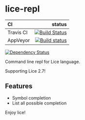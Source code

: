 # lice-repl

CI|status
:---|---:
Travis CI|[![Build Status](https://travis-ci.org/lice-lang/lice-repl.svg?branch=master)](https://travis-ci.org/lice-lang/lice-repl)
AppVeyor|[![Build status](https://ci.appveyor.com/api/projects/status/2u8x5i2ctnvl0bhl?svg=true)](https://ci.appveyor.com/project/ice1000/lice-repl)

[![Dependency Status](https://www.versioneye.com/user/projects/58df675124ef3e003fcb0b0a/badge.svg?style=square)](https://www.versioneye.com/user/projects/58df675124ef3e003fcb0b0a)

Command line repl for Lice language.

Supporting Lice 2.7!

## Features

+ Symbol completion
+ List all possible completion


Enjoy lice!
